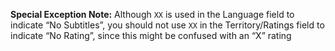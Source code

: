**Special Exception Note:** Although `XX` is used in the Language field to indicate “No Subtitles”, you should not use `XX` in the Territory/Ratings field to indicate “No Rating”, since this might be confused with an “X” rating